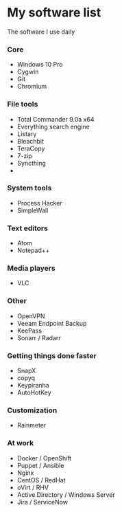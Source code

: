 # My software list
The software I use daily

### Core
* Windows 10 Pro
* Cygwin
 * Git
* Chromium

### File tools
* Total Commander 9.0a x64
* Everything search engine
* Listary
* Bleachbit
* TeraCopy
* 7-zip
* Syncthing
*

### System tools
* Process Hacker
* SimpleWall


### Text editors
* Atom
* Notepad++

### Media players
* VLC

### Other
* OpenVPN
* Veeam Endpoint Backup
* KeePass
* Sonarr / Radarr

### Getting things done faster
* SnapX
* copyq
* Keypiranha
* AutoHotKey

### Customization
* Rainmeter

### At work
* Docker / OpenShift
* Puppet / Ansible
* Nginx
* CentOS / RedHat
* oVirt / RHV
* Active Directory / Windows Server
* Jira / ServiceNow
